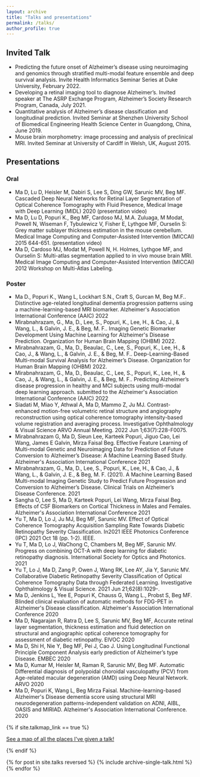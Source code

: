 ```yaml
---
layout: archive
title: "Talks and presentations"
permalink: /talks/
author_profile: true
---
```


## Invited Talk
- Predicting the future onset of Alzheimer’s disease using neuroimaging and genomics through stratified multi-modal feature ensemble and deep survival analysis.  Invite Health Informatics Seminar Series at Duke University, February 2022.
- Developing a retinal imaging tool to diagnose Alzheimer’s.  Invited speaker at The ASRP Exchange Program, Alzheimer’s Society Research Program, Canada, July 2021.
- Quantitative analysis of Alzheimer’s disease classification and longitudinal prediction.  Invited Seminar at Shenzhen University School of Biomedical Engineering Health Science Center in Guangdong, China, June 2019.
- Mouse brain morphometry: image processing and analysis of preclinical MRI. Invited Seminar at University of Cardiff in Welsh, UK, August 2015.

## Presentations
### Oral
- Ma D, Lu D, Heisler M, Dabiri S, Lee S, Ding GW, Sarunic MV, Beg MF. Cascaded Deep Neural Networks for Retinal Layer Segmentation of Optical Coherence Tomography with Fluid Presence, Medical Image with Deep Learning (MIDL) 2020 (presentation video)
- Ma D, Lu D, Popuri K., Beg MF, Cardoso MJ, M.A. Zuluaga, M Modat, Powell N, Wiseman F, Tybulewicz V, Fisher E, Lythgoe MF, Ourselin S: Grey matter sublayer thickness estimation in the mouse cerebellum. Medical Image Computing and Computer-Assisted Intervention (MICCAI) 2015 644-651. (presentation video)
- Ma D, Cardoso MJ, Modat M, Powell N, H. Holmes, Lythgoe MF, and Ourselin S: Multi-atlas segmentation applied to in vivo mouse brain MRI. Medical Image Computing and Computer-Assisted Intervention (MICCAI) 2012 Workshop on Multi-Atlas Labeling.

### Poster
- Ma D., Popuri K., Wang L, Lockhart S.N., Craft S, Gurcan M, Beg M.F.. Distinctive age-related longitudinal dementia progression patterns using a machine-learning-based MRI biomarker. Alzheimer's Association International Conference (AAIC) 2022
- Mirabnahrazam, G., Ma, D., Lee, S., Popuri, K., Lee, H., & Cao, J., & Wang, L., & Galvin, J. E., & Beg, M. F.. Imaging Genetic Biomarker Development Using Machine Learning for Alzheimer's Disease Prediction. Organization for Human Brain Mapping (OHBM) 2022. 
- Mirabnahrazam, G., Ma, D., Beaulac, C., Lee, S., Popuri, K., Lee, H., & Cao, J., & Wang, L., & Galvin, J. E., & Beg, M. F.. Deep-Learning-Based Multi-modal Survival Analysis for Alzheimer’s Disease. Organization for Human Brain Mapping (OHBM) 2022. 
- Mirabnahrazam, G., Ma, D., Beaulac, C., Lee, S., Popuri, K., Lee, H., & Cao, J., & Wang, L., & Galvin, J. E., & Beg, M. F.. Predicting Alzheimer’s disease progression in healthy and MCI subjects using multi-modal deep learning approach. submitted to the Alzheimer's Association International Conference (AAIC) 2022
- Siadati M, Miao Y, Athwal A, Ma D, Mammo Z, Ju MJ. Contrast-enhanced motion-free volumetric retinal structure and angiography reconstruction using optical coherence tomography intensity-based volume registration and averaging process. Investigative Ophthalmology & Visual Science ARVO Annual Meeting. 2022 Jun 1;63(7):228-F0075.
- Mirabnahrazam G, Ma D, Sieun Lee, Karteek Popuri, Jiguo Cao, Lei Wang, James E Galvin, Mirza Faisal Beg. Effective Feature Learning of Multi-modal Genetic and Neuroimaging Data for Prediction of Future Conversion to Alzheimer’s Disease: A Machine Learning Based Study. Alzheimer's Association International Conference 2021
- Mirabnahrazam, G., Ma, D., Lee, S., Popuri, K., Lee, H., & Cao, J., & Wang, L., & Galvin, J. E., & Beg, M. F. (2021). A Machine Learning Based Multi-modal Imaging Genetic Study to Predict Future Progression and Conversion to Alzheimer’s Disease. Clinical Trials on Alzheimer’s Disease Conference. 2021
- Sangha O, Lee S, Ma D, Karteek Popuri, Lei Wang, Mirza Faisal Beg. Effects of CSF Biomarkers on Cortical Thickness in Males and Females. Alzheimer's Association International Conference 2021
- Yu T, Ma D, Lo J, Ju MJ, Beg MF, Sarunic MV. Effect of Optical Coherence Tomography Acquisition Sampling Rate Towards Diabetic Retinopathy Severity Classification. In2021 IEEE Photonics Conference (IPC) 2021 Oct 18 (pp. 1-2). IEEE.
- Yu T, Ma D, Lo J, WaChong C, Chambers M, Beg MF, Sarunic MV. Progress on combining OCT-A with deep learning for diabetic retinopathy diagnosis. International Society for Optics and Photonics. 2021
- Yu T, Lo J, Ma D, Zang P, Owen J, Wang RK, Lee AY, Jia Y, Sarunic MV. Collaborative Diabetic Retinopathy Severity Classification of Optical Coherence Tomography Data through Federated Learning. Investigative Ophthalmology & Visual Science. 2021 Jun 21;62(8):1029-.
- Ma D, Jenkins L, Yee E, Popuri K, Chauss G, Wang L., Probst S, Beg MF. Blinded clinical evaluation of automatic methods for FDG-PET in Alzheimer's Disease classification. Alzheimer's Association International Conference 2020
- Ma D, Nagarajan R, Ratra D, Lee S, Sarunic MV, Beg MF, Accurate retinal layer segmentation, thickness estimation and fluid detection on structural and angiographic optical coherence tomography for assessment of diabetic retinopathy. EIVOC 2020
- Ma D, Shi H, Nie Y, Beg MF, Pei J, Cao J. Using Longitudinal Functional Principle Component Analysis early prediction of Alzheimer’s type Disease. EMBEC 2020
- Ma D, Kumar M, Heisler M, Raman R, Sarunic MV, Beg MF. Automatic Differential diagnosis of polypoidal choroidal vasculopathy (PCV) from Age-related macular degeneration (AMD) using Deep Neural Network. ARVO 2020 
-   Ma D, Popuri K, Wang L, Beg Mirza Faisal. Machine-learning-based Alzheimer's Disease dementia score using structural MRI neurodegeneration patterns-independent validation on ADNI, AIBL, OASIS and MIRIAD. Alzheimer's Association International Conference. 2020


{% if site.talkmap_link == true %}
<p style="text-decoration:underline;"><a href="/talkmap.html">See a map of all the places I've given a talk!</a></p>
{% endif %}

{% for post in site.talks reversed %}
  {% include archive-single-talk.html %}
{% endfor %}
